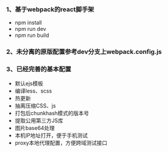 ### 1、基于webpack的react脚手架
+ npm install
+ npm run dev
+ npm run build

### 2、未分离的原版配置参考dev分支上webpack.config.js

### 3、已经完善的基本配置
+ 默认ejs模板
+ 编译less、scss
+ 热更新
+ 抽离压缩CSS、js
+ 打包后chunkhash模式的版本号
+ 提取公用第三方JS库
+ 图片base64处理
+ 本机IP地址打开，便于手机测试
+ proxy本地代理配置，方便跨域测试接口

